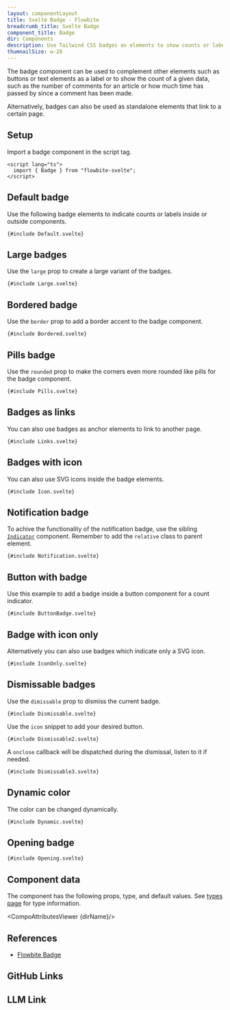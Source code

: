 ```yaml
---
layout: componentLayout
title: Svelte Badge - Flowbite
breadcrumb_title: Svelte Badge
component_title: Badge
dir: Components
description: Use Tailwind CSS badges as elements to show counts or labels separately or inside other components
thumnailSize: w-28
---
```


<script lang="ts">
  import { CompoAttributesViewer, GitHubCompoLinks, toKebabCase, LlmLink } from '../../utils'
  import { P, A } from 'flowbite-svelte'
  const dirName = toKebabCase(component_title)
</script>

The badge component can be used to complement other elements such as buttons or text elements as a label or to show the count of a given data, such as the number of comments for an article or how much time has passed by since a comment has been made.

Alternatively, badges can also be used as standalone elements that link to a certain page.

## Setup

Import a badge component in the script tag.

```svelte example hideOutput
<script lang="ts">
  import { Badge } from "flowbite-svelte";
</script>
```

## Default badge

Use the following badge elements to indicate counts or labels inside or outside components.

```svelte example class="flex flex-wrap gap-2" hideScript hideResponsiveButtons
{#include Default.svelte}
```

## Large badges

Use the `large` prop to create a large variant of the badges.

```svelte example class="flex flex-wrap gap-2" hideScript hideResponsiveButtons
{#include Large.svelte}
```

## Bordered badge

Use the `border` prop to add a border accent to the badge component.

```svelte example class="flex flex-wrap gap-2" hideScript hideResponsiveButtons
{#include Bordered.svelte}
```

## Pills badge

Use the `rounded` prop to make the corners even more rounded like pills for the badge component.

```svelte example class="flex flex-wrap gap-2" hideScript hideResponsiveButtons
{#include Pills.svelte}
```

## Badges as links

You can also use badges as anchor elements to link to another page.

```svelte example class="flex flex-wrap gap-2" hideScript hideResponsiveButtons
{#include Links.svelte}
```

## Badges with icon

You can also use SVG icons inside the badge elements.

```svelte example class="flex flex-wrap gap-2" hideResponsiveButtons
{#include Icon.svelte}
```

## Notification badge

To achive the functionality of the notification badge, use the sibling [`Indicator`](/docs/components/indicators) component. Remember to add the `relative` class to parent element.

```svelte example class="flex flex-wrap gap-4" hideResponsiveButtons
{#include Notification.svelte}
```

## Button with badge

Use this example to add a badge inside a button component for a count indicator.

```svelte example class="flex flex-wrap gap-4" hideResponsiveButtons
{#include ButtonBadge.svelte}
```

## Badge with icon only

Alternatively you can also use badges which indicate only a SVG icon.

```svelte example hideScript hideResponsiveButtons
{#include IconOnly.svelte}
```

## Dismissable badges

Use the `dimissable` prop to dismiss the current badge.

```svelte example class="flex flex-wrap gap-4" hideScript hideResponsiveButtons
{#include Dismissable.svelte}
```

Use the `icon` snippet to add your desired button.

```svelte example class="gap-4"
{#include Dismissable2.svelte}
```

A `onclose` callback will be dispatched during the dismissal, listen to it if needed.

```svelte example class="gap-4"
{#include Dismissable3.svelte}
```

## Dynamic color

The color can be changed dynamically.

```svelte example class="flex flex-wrap gap-4" hideResponsiveButtons
{#include Dynamic.svelte}
```

## Opening badge

```svelte example
{#include Opening.svelte}
```

## Component data

The component has the following props, type, and default values. See [types page](/docs/pages/typescript) for type information.

<CompoAttributesViewer {dirName}/>

## References

- [Flowbite Badge](https://flowbite.com/docs/components/badge/)

## GitHub Links

<GitHubCompoLinks />

## LLM Link

<LlmLink />
